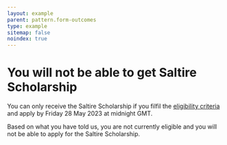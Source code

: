```yaml
---
layout: example
parent: pattern.form-outcomes
type: example
sitemap: false
noindex: true
---
```

<h1>You will not be able to get Saltire Scholarship</h1>

<div class="ds_inset-text">
    <div class="ds_inset-text__text">
        <p>You can only receive the Saltire Scholarship if you filfil the <a href="#">eligibility criteria</a> and apply by Friday 28 May 2023 at midnight GMT.</p>
    </div>
</div>

<p>Based on what you have told us, you are not currently eligible and you will not be able to apply for the Saltire Scholarship.</p>

